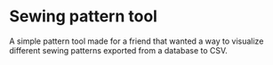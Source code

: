 # Sewing pattern tool
A simple pattern tool made for a friend that wanted a way to visualize different sewing patterns exported from a database to CSV.

